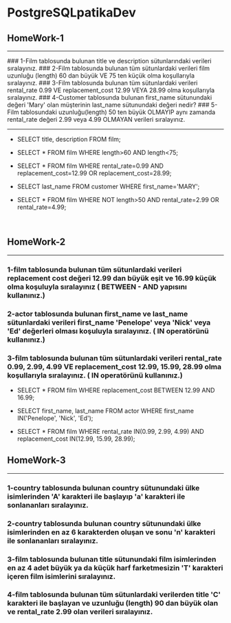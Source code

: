 # PostgreSQLpatikaDev
## HomeWork-1
<hr>
### 1-Film tablosunda bulunan title ve description sütunlarındaki verileri sıralayınız.
### 2-Film tablosunda bulunan tüm sütunlardaki verileri film uzunluğu (length) 60 dan büyük VE 75 ten küçük olma koşullarıyla sıralayınız.
### 3-Film tablosunda bulunan tüm sütunlardaki verileri rental_rate 0.99 VE replacement_cost 12.99 VEYA 28.99 olma koşullarıyla sıralayınız.
### 4-Customer tablosunda bulunan first_name sütunundaki değeri 'Mary' olan müşterinin last_name sütunundaki değeri nedir?
### 5-Film tablosundaki uzunluğu(length) 50 ten büyük OLMAYIP aynı zamanda rental_rate değeri 2.99 veya 4.99 OLMAYAN verileri sıralayınız.

<hr>

- SELECT title, description FROM film;

- SELECT * FROM film WHERE length>60 AND length<75;

- SELECT * FROM film WHERE rental_rate=0.99 AND replacement_cost=12.99 OR replacement_cost=28.99;

- SELECT last_name FROM customer WHERE first_name='MARY';

- SELECT * FROM film WHERE NOT length>50 AND rental_rate=2.99 OR rental_rate=4.99;
<br>

## HomeWork-2
<hr>

### 1-film tablosunda bulunan tüm sütunlardaki verileri replacement cost değeri 12.99 dan büyük eşit ve 16.99 küçük olma koşuluyla sıralayınız ( BETWEEN - AND yapısını kullanınız.)

### 2-actor tablosunda bulunan first_name ve last_name sütunlardaki verileri first_name 'Penelope' veya 'Nick' veya 'Ed' değerleri olması koşuluyla sıralayınız. ( IN operatörünü kullanınız.)

### 3-film tablosunda bulunan tüm sütunlardaki verileri rental_rate 0.99, 2.99, 4.99 VE replacement_cost 12.99, 15.99, 28.99 olma koşullarıyla sıralayınız. ( IN operatörünü kullanınız.)


- SELECT * FROM film WHERE replacement_cost BETWEEN 12.99 AND 16.99;

- SELECT first_name, last_name FROM actor WHERE first_name IN('Penelope', 'Nick', 'Ed');

- SELECT * FROM film WHERE rental_rate IN(0.99, 2.99, 4.99) AND replacement_cost IN(12.99, 15.99, 28.99);

## HomeWork-3
<hr>

### 1-country tablosunda bulunan country sütunundaki ülke isimlerinden 'A' karakteri ile başlayıp 'a' karakteri ile sonlananları sıralayınız.

### 2-country tablosunda bulunan country sütunundaki ülke isimlerinden en az 6 karakterden oluşan ve sonu 'n' karakteri ile sonlananları sıralayınız.

### 3-film tablosunda bulunan title sütunundaki film isimlerinden en az 4 adet büyük ya da küçük harf farketmesizin 'T' karakteri içeren film isimlerini sıralayınız.

### 4-film tablosunda bulunan tüm sütunlardaki verilerden title 'C' karakteri ile başlayan ve uzunluğu (length) 90 dan büyük olan ve rental_rate 2.99 olan verileri sıralayınız.
